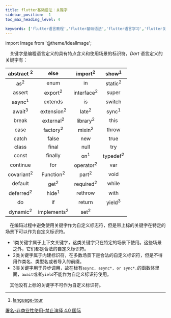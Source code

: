 ```yaml
---
title: flutter基础语法：关键字
sidebar_position:  1
toc_max_heading_level: 4

keywords: ['flutter语言教程','flutter基础语法','flutter语言学习','flutter关键字']
---
```


import Image from '@theme/IdealImage';

 关键字是编程语言定义的具有特点含义和使用场景的标识符，_Dart_ 语言定义的关键字有：

| abstract <sup>2</sup> |          else          |   import<sup>2</sup>  |   show<sup>1</sup>  |
| :-------------------: | :--------------------: | :-------------------: | :-----------------: |
|     as<sup>2</sup>    |          enum          |           in          |  static<sup>2</sup> |
|         assert        |   export<sup>2</sup>   | interface<sup>2</sup> |        super        |
|   async<sup>1</sup>   |         extends        |           is          |        switch       |
|   await<sup>3</sup>   |  extension<sup>2</sup> |    late<sup>2</sup>   |   sync<sup>1</sup>  |
|         break         |  external<sup>2</sup>  |  library<sup>2</sup>  |         this        |
|          case         |   factory<sup>2</sup>  |   mixin<sup>2</sup>   |        throw        |
|         catch         |          false         |          new          |         true        |
|         class         |          final         |          null         |         try         |
|         const         |         finally        |     on<sup>1</sup>    | typedef<sup>2</sup> |
|        continue       |           for          |  operator<sup>2</sup> |         var         |
| covariant<sup>2</sup> |  Function<sup>2</sup>  |    part<sup>2</sup>   |         void        |
|        default        |     get<sup>2</sup>    |  required<sup>2</sup> |        while        |
|  deferred<sup>2</sup> |    hide<sup>1</sup>    |        rethrow        |         with        |
|           do          |           if           |         return        |  yield<sup>3</sup>  |
|  dynamic<sup>2</sup>  | implements<sup>2</sup> |    set<sup>2</sup>    |                     |

 在编码过程中避免使用关键字作为自定义标志符，但是带上标的关键字在特定的场景下可以作为自定义标识符。

-   1类关键字属于上下文关键字，这类关键字只在特定的场景下使用。这些场景之外，它们都是合法的自定义标识符。
-   2类关键字属于内建标识符，在多数场景下是合法的自定义标识符，但是不得用作类名、类型名或者导入的前缀。
-   3类关键字用于异步调用，故在标有`async, async*, or sync*.`的函数体里面，`await`或者`yield`不能作为自定义标识符使用。

 其他没有上标的关键字不可作为自定义标识符。

* * *

1.  [language-tour](https://dart.dev/guides/language/language-tour#keywords)

[署名-非商业性使用-禁止演绎 4.0 国际](https://creativecommons.org/licenses/by-nc-nd/4.0/deed.zh)
